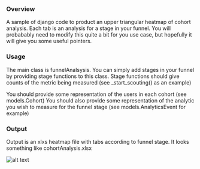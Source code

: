 ### Overview
A sample of django code to product an upper triangular heatmap of cohort analysis. Each tab is an analysis for a stage in your funnel.
You will probabably need to modify this quite a bit for you use case, but hopefully it will give you some useful pointers.

### Usage
The main class is funnelAnalsysis. You can simply add stages in your funnel by providing stage functions to this class.
Stage functions should give counts of the metric being measured (see _start_scouting() as an example)

You should provide some representation of the users in each cohort (see models.Cohort)
You should also provide some representation of the analytic you wish to measure for the funnel stage (see models.AnalyticsEvent for example)


### Output

Output is an xlxs heatmap file with tabs according to funnel stage. It looks something like cohortAnalysis.xlsx


![alt text](https://github.com/andrew0harney/cohortAnalysis/edit/master/images/cohortAnalysis.png "Example Cohort Analysis")
